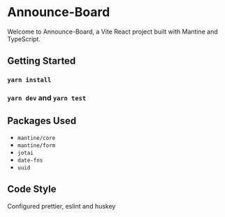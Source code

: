 # Announce-Board

Welcome to Announce-Board, a Vite React project built with Mantine and TypeScript.

## Getting Started

### `yarn install`

### `yarn dev` and `yarn test`

## Packages Used

- `mantine/core`
- `mantine/form`
- `jotai`
- `date-fns`
- `uuid`

## Code Style

Configured prettier, eslint and huskey
